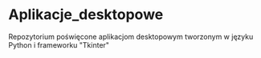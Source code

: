 # Aplikacje_desktopowe
Repozytorium poświęcone aplikacjom desktopowym tworzonym w języku Python i frameworku "Tkinter"
